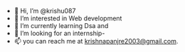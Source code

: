- 👋 Hi, I’m @krishu087
- 👀 I’m interested in Web development
- 🌱 I’m currently learning Dsa and 
- 💞️ I’m looking for an internship-
- 📫 you can reach me at krishnapanjre2003@gmail.com.
  


<!---
krishu087/krishu087 is a ✨ special ✨ repository because its `README.md` (this file) appears on your GitHub profile.
You can click the Preview link to take a look at your changes.
--->
